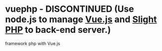 # vuephp - DISCONTINUED (Use node.js to manage [Vue.js](https://nodejs.org/) and [Slight PHP](https://github.com/mehah/Slight) to back-end server.)

framework php with Vue.js
